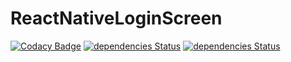 # ReactNativeLoginScreen
[![Codacy Badge](https://api.codacy.com/project/badge/Grade/f7e0188125ff4fea85cdb9035c30adfe)](https://app.codacy.com/manual/XYZ321COD/ReactNativeLoginScreen?utm_source=github.com&utm_medium=referral&utm_content=XYZ321COD/ReactNativeLoginScreen&utm_campaign=Badge_Grade_Dashboard)
[![dependencies Status](https://david-dm.org/XYZ321COD/ReactNativeLoginScreen/status.svg)](https://david-dm.org/XYZ321COD/ReactNativeLoginScreen)
[![dependencies Status](https://david-dm.org/XYZ321COD/ReactNativeLoginScreen/status.svg)](https://david-dm.org/XYZ321COD/ReactNativeLoginScreen)
